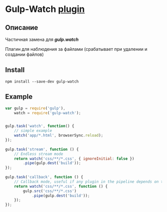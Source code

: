 # Gulp-Watch [plugin](https://www.npmjs.com/package/gulp-watch)

## Описание

Частичная замена для ***gulp.watch***

Плагин для наблюдения за файлами (срабатывает при удалении и создании файлов)

## Install

`npm install --save-dev gulp-watch`

## Example

```js
var gulp = require('gulp'),
    watch = require('gulp-watch');


gulp.task('watch', function() {
    // simple example
    watch('app/*.html', browserSync.reload);
});
 
gulp.task('stream', function () {
    // Endless stream mode
    return watch('css/**/*.css', { ignoreInitial: false })
        .pipe(gulp.dest('build'));
});
 
gulp.task('callback', function () {
    // Callback mode, useful if any plugin in the pipeline depends on the `end`/`flush` event
    return watch('css/**/*.css', function () {
        gulp.src('css/**/*.css')
            .pipe(gulp.dest('build'));
    });
});
```